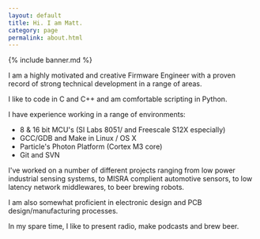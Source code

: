 ```yaml
---
layout: default
title: Hi. I am Matt.
category: page
permalink: about.html
---
```


{% include banner.md %}

I am a highly motivated and creative Firmware Engineer with a proven record of strong technical development in a range of areas. 

I like to code in C and C++ and am comfortable scripting in Python. 

I have experience working in a range of environments: 

 - 8 & 16 bit MCU's (SI Labs 8051/ and Freescale S12X especially)
 - GCC/GDB and Make in Linux / OS X
 - Particle's Photon Platform (Cortex M3 core)
 - Git and SVN

I've worked on a number of different projects ranging from low power industrial sensing systems, to MISRA complient automotive sensors, to low latency network middlewares, to beer brewing robots. 

I am also somewhat proficient in electronic design and PCB design/manufacturing processes.

In my spare time, I like to present radio, make podcasts and brew beer. 
